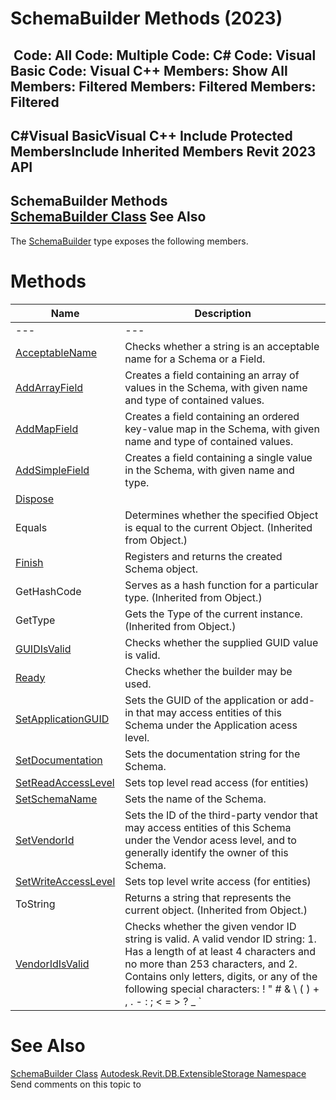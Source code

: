 # SchemaBuilder Methods (2023)

﻿
 Code: All Code: Multiple Code: C# Code: Visual Basic Code: Visual C++  Members: Show All Members: Filtered Members: Filtered Members: Filtered   
---  
C#Visual BasicVisual C++
Include Protected MembersInclude Inherited Members
Revit 2023 API  
---  
SchemaBuilder Methods  
[SchemaBuilder Class](e74f9357-cc3c-558e-73b8-38ce6d247869.md "SchemaBuilder Class") See Also  
---  
The [SchemaBuilder](e74f9357-cc3c-558e-73b8-38ce6d247869.md "SchemaBuilder Class") type exposes the following members.
# Methods
| Name | Description |
| --- | --- |
| --- | --- | --- |
| [AcceptableName](0ac1f229-14e3-6039-22f1-1d6b40a000de.md "AcceptableName Method") | Checks whether a string is an acceptable name for a Schema or a Field. |
| [AddArrayField](f20f39f5-152c-98e9-32b7-b8c3bd575e4b.md "AddArrayField Method") | Creates a field containing an array of values in the Schema, with given name and type of contained values. |
| [AddMapField](ed30389b-a527-c867-3903-ce033f55552c.md "AddMapField Method") | Creates a field containing an ordered key-value map in the Schema, with given name and type of contained values. |
| [AddSimpleField](5de0ea30-a58e-4db2-373c-05222a139465.md "AddSimpleField Method") | Creates a field containing a single value in the Schema, with given name and type. |
| [Dispose](29acd183-7869-e155-1842-6a32ab108fd0.md "Dispose Method") |
| Equals | Determines whether the specified Object is equal to the current Object. (Inherited from Object.) |
| [Finish](399ce458-d43f-57a1-52f4-f862b243edec.md "Finish Method") | Registers and returns the created Schema object. |
| GetHashCode | Serves as a hash function for a particular type.  (Inherited from Object.) |
| GetType | Gets the Type of the current instance. (Inherited from Object.) |
| [GUIDIsValid](8b959aef-0601-e3e0-38ed-5cd98323fa50.md "GUIDIsValid Method") | Checks whether the supplied GUID value is valid. |
| [Ready](d839c136-a715-3de4-6b69-22cd65d39f81.md "Ready Method") | Checks whether the builder may be used. |
| [SetApplicationGUID](c94ecbf6-126b-60e6-cff1-42fb93e85c81.md "SetApplicationGUID Method") | Sets the GUID of the application or add-in that may access entities of this Schema under the Application acess level. |
| [SetDocumentation](e712e079-d5fe-fcbb-ab78-90e8608a82a4.md "SetDocumentation Method") | Sets the documentation string for the Schema. |
| [SetReadAccessLevel](48aa900b-69fa-df08-132b-5046447e9dc1.md "SetReadAccessLevel Method") | Sets top level read access (for entities) |
| [SetSchemaName](f53b3048-99f8-0dbc-f623-f997ab673932.md "SetSchemaName Method") | Sets the name of the Schema. |
| [SetVendorId](4b94c68b-5f9c-f798-2619-0bd88a856f37.md "SetVendorId Method") | Sets the ID of the third-party vendor that may access entities of this Schema under the Vendor acess level, and to generally identify the owner of this Schema. |
| [SetWriteAccessLevel](5d9b9a09-dd20-a79f-4e43-1f0365ed75be.md "SetWriteAccessLevel Method") | Sets top level write access (for entities) |
| ToString | Returns a string that represents the current object. (Inherited from Object.) |
| [VendorIdIsValid](66fc864b-ed7a-c9f9-7eae-209a9aa5c1b6.md "VendorIdIsValid Method") | Checks whether the given vendor ID string is valid. A valid vendor ID string: 1\. Has a length of at least 4 characters and no more than 253 characters, and 2\. Contains only letters, digits, or any of the following special characters: ! " # & \ ( ) + , . - : ; < = > ? _ ` | ~ |

# See Also
[SchemaBuilder Class](e74f9357-cc3c-558e-73b8-38ce6d247869.md "SchemaBuilder Class")
[Autodesk.Revit.DB.ExtensibleStorage Namespace](79486a74-376c-9555-c873-45d5a750f051.md "Autodesk.Revit.DB.ExtensibleStorage Namespace")
Send comments on this topic to 